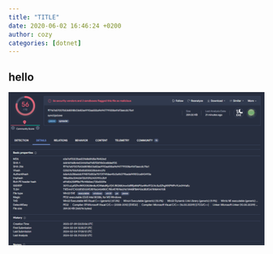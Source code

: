 ```yaml
---
title: "TITLE"
date: 2020-06-02 16:46:24 +0200
author: cozy 
categories: [dotnet]
---
```


## hello

![](/images/vt.png)
